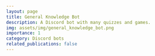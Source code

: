 ```yaml
---
layout: page
title: General Knowledge Bot
description: A Discord bot with many quizzes and games.
img: assets/img/general_knowledge_bot.png
importance: 1
category: Discord bots
related_publications: false
---
```


